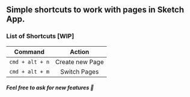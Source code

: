 ## Simple shortcuts to work with pages in Sketch App.

### List of Shortcuts [WIP]

| Command | Action |
|:-------:|:------:|
|`cmd + alt + n`| Create new Page|
| `cmd + alt + m` | Switch Pages|

##### Feel free to ask for new features 🙂





